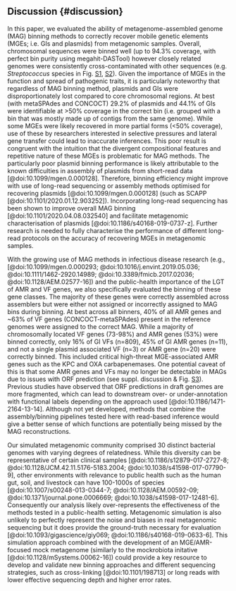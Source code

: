 ## Discussion {#discussion}

In this paper, we evaluated the ability of metagenome-assembled genome (MAG) binning methods to correctly recover mobile genetic elements (MGEs; i.e. GIs and plasmids) from metagenomic samples.
Overall, chromosomal sequences were binned well (up to 94.3% coverage, with perfect bin purity using megahit-DASTool) however closely related genomes were consistently cross-contaminated with other sequences (e.g. _Streptococcus_ species in Fig. [S1](#fig:coverphylo), [S2](#fig:purityphylo)).
Given the importance of MGEs in the function and spread of pathogenic traits, it is particularly noteworthy that regardless of MAG binning method, plasmids and GIs were disproportionately lost compared to core chromosomal regions. 
At best (with metaSPAdes and CONCOCT) 29.2% of plasmids and 44.1% of GIs were identifiable at >50% coverage in the correct bin (i.e. grouped with a bin that was mostly made up of contigs from the same genome). 
While some MGEs were likely recovered in more partial forms (<50% coverage), use of these by researchers interested in selective pressures and lateral gene transfer could lead to inaccurate inferences. 
This poor result is congruent with the intuition that the divergent compositional features and repetitive nature of these MGEs is problematic for MAG methods.
The particularly poor plasmid binning performance is likely attributable to the known difficulties in assembly of plasmids from short-read data [@doi:10.1099/mgen.0.000128].
Therefore, binning efficiency might improve with use of long-read sequencing or assembly methods optimised for recovering plasmids [@doi:10.1099/mgen.0.000128] (such as SCAPP [@doi:10.1101/2020.01.12.903252]).
Incorporating long-read sequencing has been shown to improve overall MAG binning [@doi:10.1101/2020.04.08.032540] and facilitate metagenomic characterisation of plasmids [@doi:10.1186/s40168-019-0737-z].
Further research is needed to fully characterise the performance of different long-read protocols on the accuracy of recovering MGEs in metagenomic samples.

With the growing use of MAG methods in infectious disease research (e.g., [@doi:10.1099/mgen.0.000293; @doi:10.1016/j.envint.2019.05.036; @doi:10.1111/1462-2920.14989; @doi:10.3389/fmicb.2017.02036; @doi:10.1128/AEM.02577-16]) and the public-health importance of the LGT of AMR and VF genes, we also specifically evaluated the binning of these gene classes.
The majority of these genes were correctly assembled across assemblers but were either not assigned or incorrectly assigned to MAG bins during binning.
At best across all binners, 40% of all AMR genes and ~63% of VF genes (CONCOCT-metaSPAdes) present in the reference genomes were assigned to the correct MAG.
While a majority of chromosomally located VF genes (73-98%) and AMR genes (53%) were binned correctly, only 16% of GI VFs (n=809), 45% of GI AMR genes (n=11), and not a single plasmid associated VF (n=3) or AMR gene (n=20) were correctly binned.
This included critical high-threat MGE-associated AMR genes such as the KPC and OXA carbapenemases. 
One potential caveat of this is that some AMR genes and VFs may no longer be detectable in MAGs due to issues with ORF prediction (see suppl. discussion & Fig. [S3](#fig:geneContent)). 
Previous studies have observed that ORF predictions in draft genomes are more fragmented, which can lead to downstream over- or under-annotation with functional labels depending on the approach used [@doi:10.1186/1471-2164-13-14]. 
Although not yet developed, methods that combine the assembly/binning pipelines tested here with read-based inference would give a better sense of which functions are potentially being missed by the MAG reconstructions.

Our simulated metagenomic community comprised 30 distinct bacterial genomes with varying degrees of relatedness. 
While this diversity can be representative of certain clinical samples [@doi:10.1186/s12879-017-2727-8; @doi:10.1128/JCM.42.11.5176-5183.2004; @doi:10.1038/s41598-017-07790-9], other environments with relevance to public health such as the human gut, soil, and livestock can have 100-1000s of species [@doi:10.1007/s00248-013-0344-7; @doi:10.1128/AEM.00592-09; @doi:10.1371/journal.pone.0006669; @doi:10.1038/s41598-017-12481-6].
Consequently our analysis likely over-represents the effectiveness of the methods tested in a public-health setting. 
Metagenomic simulation is also unlikely to perfectly represent the noise and biases in real metagenomic sequencing but it does provide the ground-truth necessary for evaluation [@doi:10.1093/gigascience/giy069; @doi:10.1186/s40168-019-0633-6].
This simulation approach combined with the development of an MGE/AMR-focused mock metagenome (similarly to the mockrobiota initative [@doi:10.1128/mSystems.00062-16]) could provide a key resource to develop and validate new binning approaches and different sequencing strategies, such as cross-linking [@doi:10.1101/198713] or long reads with lower effective sequencing depth and higher error rates. 
